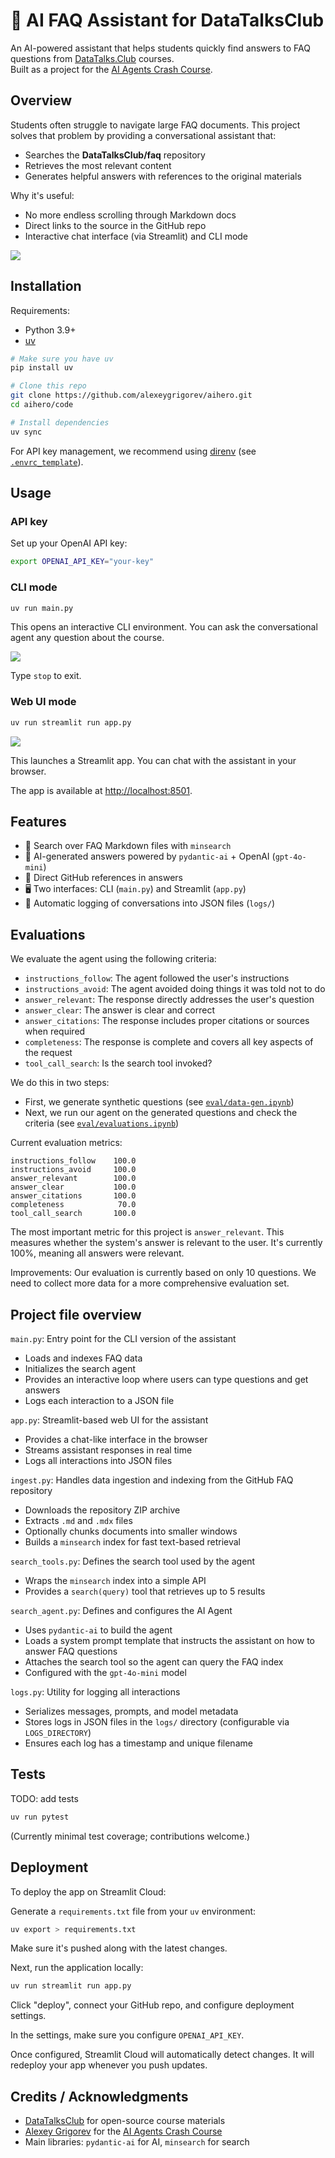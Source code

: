 # 🤖 AI FAQ Assistant for DataTalksClub

An AI-powered assistant that helps students quickly find answers to FAQ questions from [DataTalks.Club](https://github.com/DataTalksClub/faq) courses.  
Built as a project for the [AI Agents Crash Course](https://alexeygrigorev.com/aihero/).


## Overview

Students often struggle to navigate large FAQ documents. This project solves that problem by providing a conversational assistant that:
- Searches the **DataTalksClub/faq** repository  
- Retrieves the most relevant content  
- Generates helpful answers with references to the original materials  

Why it's useful:

- No more endless scrolling through Markdown docs  
- Direct links to the source in the GitHub repo  
- Interactive chat interface (via Streamlit) and CLI mode  

<a href="https://www.loom.com/share/258c5eb9e2094593a27b627cec38da58">
    <img src="images/demo.png" />
</a>

## Installation

Requirements:

- Python 3.9+  
- [uv](https://github.com/astral-sh/uv) 

```bash
# Make sure you have uv
pip install uv

# Clone this repo
git clone https://github.com/alexeygrigorev/aihero.git
cd aihero/code

# Install dependencies
uv sync
```

For API key management, we recommend using [direnv](https://direnv.net/) (see [`.envrc_template`](.envrc_template)).


## Usage

### API key

Set up your OpenAI API key:

```bash
export OPENAI_API_KEY="your-key"
```

### CLI mode  

```bash
uv run main.py
```

This opens an interactive CLI environment. You can ask the conversational agent any question about the course.

<img src="images/cli.gif" />

Type `stop` to exit.  

### Web UI mode  

```bash
uv run streamlit run app.py
```

<img src="images/streamlit.gif" />

This launches a Streamlit app. You can chat with the assistant in your browser.  

The app is available at [http://localhost:8501](http://localhost:8501).


## Features

- 🔎 Search over FAQ Markdown files with `minsearch`  
- 🤖 AI-generated answers powered by `pydantic-ai` + OpenAI (`gpt-4o-mini`)  
- 📂 Direct GitHub references in answers
- 🖥️ Two interfaces: CLI (`main.py`) and Streamlit (`app.py`)  
- 📝 Automatic logging of conversations into JSON files (`logs/`)  


## Evaluations

We evaluate the agent using the following criteria:

- `instructions_follow`: The agent followed the user's instructions
- `instructions_avoid`: The agent avoided doing things it was told not to do  
- `answer_relevant`: The response directly addresses the user's question  
- `answer_clear`: The answer is clear and correct  
- `answer_citations`: The response includes proper citations or sources when required  
- `completeness`: The response is complete and covers all key aspects of the request
- `tool_call_search`: Is the search tool invoked? 

We do this in two steps:

- First, we generate synthetic questions (see [`eval/data-gen.ipynb`](eval/data-gen.ipynb))
- Next, we run our agent on the generated questions and check the criteria (see [`eval/evaluations.ipynb`](eval/evaluations.ipynb))

Current evaluation metrics:

```
instructions_follow    100.0
instructions_avoid     100.0
answer_relevant        100.0
answer_clear           100.0
answer_citations       100.0
completeness            70.0
tool_call_search       100.0
```

The most important metric for this project is `answer_relevant`. This measures whether the system's answer is relevant to the user. It's currently 100%, meaning all answers were relevant. 

Improvements: Our evaluation is currently based on only 10 questions. We need to collect more data for a more comprehensive evaluation set.


## Project file overview

`main.py`: Entry point for the CLI version of the assistant  
- Loads and indexes FAQ data  
- Initializes the search agent  
- Provides an interactive loop where users can type questions and get answers  
- Logs each interaction to a JSON file

`app.py`: Streamlit-based web UI for the assistant  
- Provides a chat-like interface in the browser  
- Streams assistant responses in real time  
- Logs all interactions into JSON files

`ingest.py`: Handles data ingestion and indexing from the GitHub FAQ repository
- Downloads the repository ZIP archive  
- Extracts `.md` and `.mdx` files  
- Optionally chunks documents into smaller windows  
- Builds a `minsearch` index for fast text-based retrieval

`search_tools.py`: Defines the search tool used by the agent  
- Wraps the `minsearch` index into a simple API  
- Provides a `search(query)` tool that retrieves up to 5 results

`search_agent.py`: Defines and configures the AI Agent  
- Uses `pydantic-ai` to build the agent  
- Loads a system prompt template that instructs the assistant on how to answer FAQ questions  
- Attaches the search tool so the agent can query the FAQ index  
- Configured with the `gpt-4o-mini` model

`logs.py`: Utility for logging all interactions  
- Serializes messages, prompts, and model metadata  
- Stores logs in JSON files in the `logs/` directory (configurable via `LOGS_DIRECTORY`)  
- Ensures each log has a timestamp and unique filename


## Tests

TODO: add tests

```bash
uv run pytest
```

(Currently minimal test coverage; contributions welcome.)  


## Deployment

To deploy the app on Streamlit Cloud:

Generate a `requirements.txt` file from your `uv` environment:

```bash
uv export > requirements.txt
```

Make sure it's pushed along with the latest changes.

Next, run the application locally:

```bash
uv run streamlit run app.py
```

Click "deploy", connect your GitHub repo, and configure deployment settings.

In the settings, make sure you configure `OPENAI_API_KEY`.

Once configured, Streamlit Cloud will automatically detect changes. It will redeploy your app whenever you push updates.


## Credits / Acknowledgments

- [DataTalksClub](https://github.com/DataTalksClub) for open-source course materials  
- [Alexey Grigorev](https://www.linkedin.com/in/agrigorev) for the [AI Agents Crash Course](https://alexeygrigorev.com/aihero/)  
- Main libraries: `pydantic-ai` for AI, `minsearch` for search

